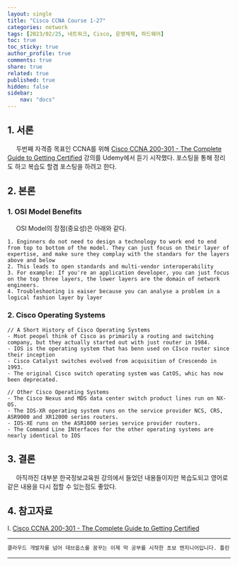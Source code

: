 ```yaml
---
layout: single
title: "Cisco CCNA Course 1-27"
categories: network
tags: [2023/02/25, 네트워크, Cisco, 운영체제, 하드웨어]
toc: true
toc_sticky: true
author_profile: true
comments: true
share: true
related: true
published: true
hidden: false
sidebar: 
    nav: "docs"
---
```


## 1. 서론  

&nbsp;&nbsp;&nbsp;&nbsp; 두번째 자격증 목표인 CCNA를 위해 [Cisco CCNA 200-301 - The Complete Guide to Getting Certified](https://www.udemy.com/course/ccna-complete/) 강의를 Udemy에서 듣기 시작했다. 포스팅을 통해 정리도 하고 복습도 할겸 포스팅을 하려고 한다.

## 2. 본론  

### 1. OSI Model Benefits

&nbsp;&nbsp;&nbsp;&nbsp; OSI Model의 장점(중요성)은 아래와 같다.

```
1. Enginners do not need to design a technology to work end to end from top to bottom of the model. They can just focus on their layer of expertise, and make sure they complay with the standars for the layers above and below
2. This leads to open standards and multi-vendor interoperability
3. For example: If you're an application developer, you can just focus on the top three layers, the lower layers are the domain of network engineers.
4. Troubleshooting is eaiser because you can analyse a problem in a logical fashion layer by layer
```

### 2. Cisco Operating Systems

```
// A Short History of Cisco Operating Systems
- Msot peopel think of Cisco as primarily a routing and switching company, but they actually started out with just router in 1984.
- IOS is the operating system that has benn used on CIsco router since their inception
- Cisco Catalyst switches evolved from acquisition of Crescendo in 1993.
- The original Cisco switch operating system was CatOS, whic has now been deprecated.
```

```
// Other Cisco Operating Systems
- The Cisco Nexus and MDS data center switch product lines run on NX-OS.
- The IOS-XR operating system runs on the service provider NCS, CRS, ASR9000 and XR12000 series routers.
- IOS-XE runs on the ASR1000 series service provider routers.
- The Command Line INterfaces for the other operating systems are nearly identical to IOS
```

## 3. 결론  

&nbsp;&nbsp;&nbsp;&nbsp; 아직까진 대부분 한국정보교육원 강의에서 들었던 내용들이지만 복습도되고 영어로 같은 내용을 다시 접할 수 있는점도 좋았다.

## 4. 참고자료  

Ⅰ. [Cisco CCNA 200-301 - The Complete Guide to Getting Certified](https://www.udemy.com/course/ccna-complete/)

---

```bash
클라우드 개발자를 넘어 데브옵스를 꿈꾸는 이제 막 공부를 시작한 초보 엔지니어입니다. 틀린 점이 있으면 친절하게 댓글 부탁드립니다. :)
```

---
